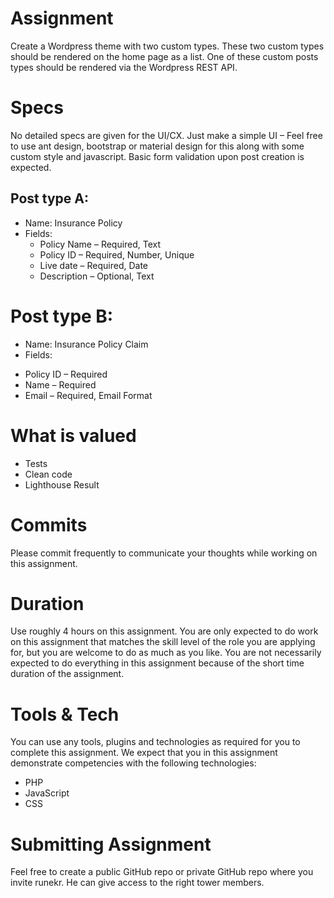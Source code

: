 # Assignment
Create a Wordpress theme with two custom types. These two custom types should be rendered on the home page as a list. One of these custom posts types should be rendered via the Wordpress REST API. 

# Specs
No detailed specs are given for the UI/CX. Just make a simple UI – Feel free to use ant design, bootstrap or material design for this along with some custom style and javascript. Basic form validation upon post creation is expected.

##	Post type A:
* Name: Insurance Policy
* Fields:
  - Policy Name – Required, Text
  -	Policy ID – Required, Number, Unique
  -	Live date – Required, Date
  -	Description – Optional, Text

#	Post type B:
*	Name: Insurance Policy Claim
*	Fields:
  - Policy ID – Required
  - Name – Required
  - Email – Required, Email Format
  
# What is valued
-	Tests
-	Clean code
-	Lighthouse Result

# Commits
Please commit frequently to communicate your thoughts while working on this assignment.

# Duration
Use roughly 4 hours on this assignment. You are only expected to do work on this assignment that matches the skill level of the role you are applying for, but you are welcome to do as much as you like. You are not necessarily expected to do everything in this assignment because of the short time duration of the assignment.

# Tools & Tech
You can use any tools, plugins and technologies as required for you to complete this assignment. We expect that you in this assignment demonstrate competencies with the following technologies:

-	PHP
-	JavaScript
-	CSS

# Submitting Assignment
Feel free to create a public GitHub repo or private GitHub repo where you invite runekr. He can give access to the right tower members.
